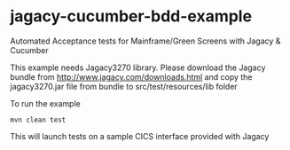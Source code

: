 # jagacy-cucumber-bdd-example
Automated Acceptance tests for Mainframe/Green Screens with Jagacy &amp; Cucumber

This example needs Jagacy3270 library. Please download the Jagacy bundle from http://www.jagacy.com/downloads.html and copy the jagacy3270.jar file from bundle to src/test/resources/lib folder

To run the example

```
mvn clean test
```

This will launch tests on a sample CICS interface provided with Jagacy